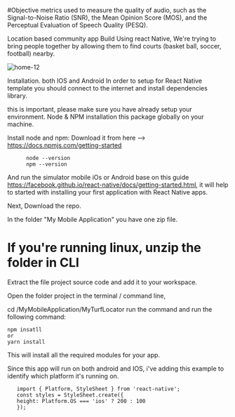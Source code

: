 #Objective metrics used to measure the quality of audio, such as the Signal-to-Noise Ratio (SNR), the Mean Opinion Score (MOS), and the Perceptual Evaluation of Speech Quality (PESQ).

Location based community app
Build Using react Native, We're trying to bring people together by allowing them to find courts (basket ball, soccer, football) nearby.

![home-12](https://user-images.githubusercontent.com/15659840/187789415-99f18d8b-28cf-461d-8314-3701f55036ab.png)


Installation. both IOS and Android
In order to setup for React Native template you should connect to the internet and install dependencies library.

this is important, please make sure you have already setup your environment. Node & NPM installation this package globally on your machine.

Install node and npm: Download it from here --> https://docs.npmjs.com/getting-started

	 
          node --version
          npm --version
          
 And run the simulator mobile iOs or Android base on this guide https://facebook.github.io/react-native/docs/getting-started.html, it will help to started with installing your first application with React Native apps.        

Next, Download the repo.

In the folder "My Mobile Application" you have one zip file.
# If you're running linux, unzip the folder in CLI

Extract the file project source code and add it to your workspace.

Open the folder project in the terminal / command line,

cd /MyMobileApplication/MyTurfLocator
run the command and run the following command:

 
	npm insatll
	or
	yarn install 
		
This will install all the required modules for your app.


Since this app will run on both android and IOS, i've adding this example to identify which platform it's running on.

       import { Platform, StyleSheet } from 'react-native';
       const styles = StyleSheet.create({
       height: Platform.OS === 'ios' ? 200 : 100
       });
